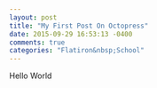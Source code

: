 ```yaml
---
layout: post
title: "My First Post On Octopress"
date: 2015-09-29 16:53:13 -0400
comments: true
categories: "Flatiron&nbsp;School"
---
```

Hello World